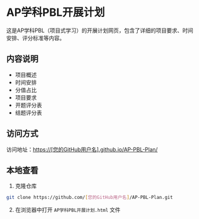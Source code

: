 # AP学科PBL开展计划

这是AP学科PBL（项目式学习）的开展计划网页，包含了详细的项目要求、时间安排、评分标准等内容。

## 内容说明

- 项目概述
- 时间安排
- 分值占比
- 项目要求
- 开题评分表
- 结题评分表

## 访问方式

访问地址：[https://[您的GitHub用户名].github.io/AP-PBL-Plan/](https://[您的GitHub用户名].github.io/AP-PBL-Plan/)

## 本地查看

1. 克隆仓库
```bash
git clone https://github.com/[您的GitHub用户名]/AP-PBL-Plan.git
```

2. 在浏览器中打开 `AP学科PBL开展计划.html` 文件 